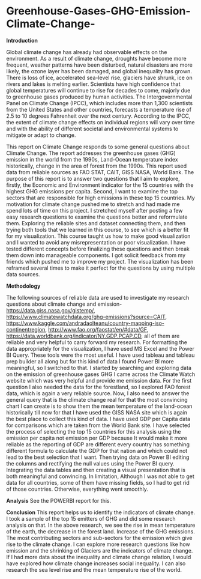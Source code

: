# Greenhouse-Gases-GHG-Emission-Climate-Change-
**Introduction**

Global climate change has already had observable effects on the environment. As a result of climate change, droughts have become more frequent, weather patterns have been disturbed, natural disasters are more likely, the ozone layer has been damaged, and global inequality has grown. There is loss of ice, accelerated sea-level rise, glaciers have shrunk, ice on rivers and lakes is melting earlier. Scientists have high confidence that global temperatures will continue to rise for decades to come, majorly due to greenhouse gases produced by human activities. The Intergovernmental Panel on Climate Change (IPCC), which includes more than 1,300 scientists from the United States and other countries, forecasts a temperature rise of 2.5 to 10 degrees Fahrenheit over the next century. According to the IPCC, the extent of climate change effects on individual regions will vary over time and with the ability of different societal and environmental systems to mitigate or adapt to change.

This report on Climate Change responds to some general questions about Climate Change. The report addresses the greenhouse gases (GHG) emission in the world from the 1990s, Land-Ocean temperature index historically, change in the area of forest from the 1990s. This report used data from reliable sources as FAO STAT, CAIT, GISS NASA, World Bank. The purpose of this report is to answer two questions that I aim to explore, firstly, the Economic and Environment indicator for the 15 countries with the highest GHG emissions per capita. Second, I want to examine the top sectors that are responsible for high emissions in these top 15 countries.
My motivation for climate change pushed me to stretch and had made me spend lots of time on this project. I stretched myself after posting a few easy research questions to examine the questions better and reformulate them. Exploring the reliable sites and dataset connecting them, and then trying both tools that we learned in this course, to see which is a better fit for my visualization. This course taught us how to make good visualization and I wanted to avoid any misrepresentation or poor visualization. I have tested different concepts before finalizing these questions and then break them down into manageable components. I got solicit feedback from my friends which pushed me to improve my project. The visualization has been reframed several times to make it perfect for the questions by using multiple data sources.
 
**Methodology**
 
The following sources of reliable data are used to investigate my research questions about climate change and emission-
 https://data.giss.nasa.gov/gistemp/, https://www.climatewatchdata.org/ghg-emissions?source=CAIT, https://www.kaggle.com/andradaolteanu/country-mapping-iso-continentregion, http://www.fao.org/faostat/en/#data/GF, https://data.worldbank.org/indicator/NY.GDP.PCAP.CD, all of them are reliable and very helpful to carry forward my research. For formatting the data appropriately for the visualization, I have used MS Excel and the Power BI Query. These tools were the most useful. I have used tableau and tableau prep builder all along but for this kind of data I found Power BI more meaningful, so I switched to that. I started by searching and exploring data on the emission of greenhouse gases GHG I came across the Climate Watch website which was very helpful and provide me emission data. For the first question I also needed the data for the forestland, so I explored FAO forest data, which is again a very reliable source. Now, I also need to answer the general query that is the climate change real for that the most convincing chart I can create is to show them the mean temperature of the land-ocean historically till now for that I have used the GISS NASA site which is again the best place to collect this kind of data. I have used GDP per Capita data for comparisons which are taken from the World Bank site. I have selected the process of selecting the top 15 countries for this analysis using the emission per capita not emission per GDP because It would make it more reliable as the reporting of GDP are different every country has something different formula to calculate the GDP for that nation and which could not lead to the best selection that I want. Then trying data on Power BI editing the columns and rectifying the null values using the Power BI query. Integrating the data tables and then creating a visual presentation that is both meaningful and convincing. In limitation, Although I was not able to get data for all countries, some of them have missing fields, so I had to get rid of those countries. Otherwise, everything went smoothly.

**Analysis**
See the POWERBI report for this.

**Conclusion**
This report helps us to identify the indicators of climate change. I took a sample of the top 15 emitters of GHG and did some research analysis on that. In the above research, we see the rise in mean temperature of the earth, the decrease in the forest land. Increase of the GHG emissions. The most contributing sectors and sub-sectors for the emission which give rise to the climate change. I can explore more research questions like how emission and the shrinking of Glaciers are the indicators of climate change. If I had more data about the inequality and climate change relation, I would have explored how climate change increases social inequality. I can also research the sea level rise and the mean temperature rise of the world.



